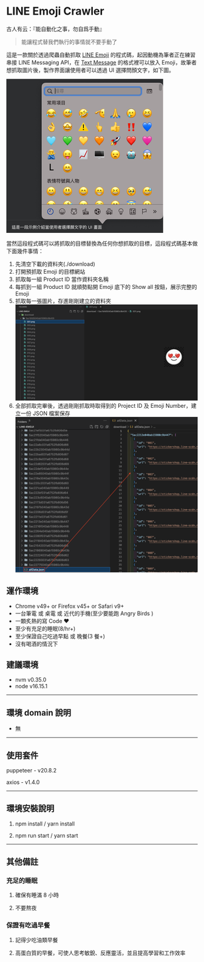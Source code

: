 # LINE Emoji Crawler

古人有云：『能自動化之事，勿自爲手動』

> 能讓程式替我們執行的事情就不要手動了

這是一款關於透過爬蟲自動抓取 [LINE Emoji](https://developers.line.biz/en/docs/messaging-api/emoji-list/#line-emoji-definitions) 的程式碼，起因動機為筆者正在練習串接 LINE Messaging API，在 [Text Message](https://developers.line.biz/en/reference/messaging-api/#text-message) 的格式裡可以放入 Emoji，故筆者想抓取圖片後，製作界面讓使用者可以透過 UI 選擇問顏文字，如下圖。

![Emoji UI 選擇假想圖](/emoji-demo.png)

當然這段程式碼可以將抓取的目標替換為任何你想抓取的目標，這段程式碼基本做下面幾件事情：

1. 先清空下載的資料夾(./download) 
2. 打開預抓取 Emoji 的目標網站
3. 抓取每一組 Product ID 當作資料夾名稱
4. 每抓到一組 Product ID 就順勢點開 Emoji 底下的 Show all 按鈕，展示完整的 Emoji
5. 抓取每一張圖片，存進剛剛建立的資料夾
  ![Emoji 抓取後圖片展示](/emoji-download-demo.png)
6. 全部抓取完畢後，透過剛剛抓取時取得到的 Project ID 及 Emoji Number，建立一份 JSON 檔案保存
  ![JSON 內容展示](/emoji-json-demo.png)
## 運作環境

- Chrome v49+ or Firefox v45+ or Safari v9+
- 一台筆電 或 桌電 或 近代的手機(至少要能跑 Angry Birds )
- 一顆炙熱的寫 Code ❤️
- 至少有充足的睡眠(8/hr+)
- 至少保證自己吃過早點 或 晚餐(3 餐+)
- 沒有喝酒的情況下

## 建議環境

- nvm v0.35.0
- node v16.15.1

---

## 環境 domain 說明

- 無

---

## 使用套件

puppeteer - v20.8.2

axios - v1.4.0

---

## 環境安裝說明

1. npm install / yarn install

2. npm run start / yarn start

---

## 其他備註

### 充足的睡眠

1. 確保有睡滿 8 小時

2. 不要熬夜

### 保證有吃過早餐

1. 記得少吃油類早餐

2. 高蛋白質的早餐，可使人思考敏銳、反應靈活，並且提高學習和工作效率
